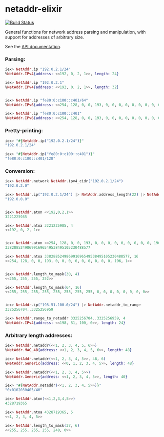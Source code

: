 netaddr-elixir
=========

[![Build Status](https://travis-ci.org/jonnystorm/netaddr-elixir.svg?branch=master)](https://travis-ci.org/jonnystorm/netaddr-elixir)

General functions for network address parsing and manipulation, with support for addresses of arbitrary size.

See the [API documentation](http://jonnystorm.github.io/netaddr-elixir).

### Parsing:

```elixir
iex> NetAddr.ip "192.0.2.1/24"
%NetAddr.IPv4{address: <<192, 0, 2, 1>>, length: 24}

iex> NetAddr.ip "192.0.2.1"
%NetAddr.IPv4{address: <<192, 0, 2, 1>>, length: 32}


iex> NetAddr.ip "fe80:0:c100::c401/64"
%NetAddr.IPv6{address: <<254, 128, 0, 0, 193, 0, 0, 0, 0, 0, 0, 0, 0, 0, 196, 1>>, length: 64}

iex> NetAddr.ip "fe80:0:c100::c401"
%NetAddr.IPv6{address: <<254, 128, 0, 0, 193, 0, 0, 0, 0, 0, 0, 0, 0, 0, 196, 1>>, length: 128}
```

### Pretty-printing:

```elixir
iex> "#{NetAddr.ip("192.0.2.1/24")}"
"192.0.2.1/24"

iex> "#{NetAddr.ip("fe80:0:c100::c401")}"
"fe80:0:c100::c401/128"
```

### Conversion:

```elixir
iex> NetAddr.network NetAddr.ipv4_cidr("192.0.2.1/24")
"192.0.2.0"

iex> NetAddr.ip("192.0.2.1/24") |> NetAddr.address_length(22) |> NetAddr.network
"192.0.0.0"


iex> NetAddr.aton <<192,0,2,1>>
3221225985

iex> NetAddr.ntoa 3221225985, 4
<<192, 0, 2, 1>>


iex> NetAddr.aton <<254, 128, 0, 0, 193, 0, 0, 0, 0, 0, 0, 0, 0, 0, 196, 1>>
338288524986991696549538495105230488577

iex> NetAddr.ntoa 338288524986991696549538495105230488577, 16
<<254, 128, 0, 0, 193, 0, 0, 0, 0, 0, 0, 0, 0, 0, 196, 1>>


iex> NetAddr.length_to_mask(30, 4)
<<255, 255, 255, 252>>

iex> NetAddr.length_to_mask(64, 16)
<<255, 255, 255, 255, 255, 255, 255, 255, 0, 0, 0, 0, 0, 0, 0, 0>>


iex> NetAddr.ip("198.51.100.0/24") |> NetAddr.netaddr_to_range
3325256704..3325256959

iex> NetAddr.range_to_netaddr 3325256704..3325256959, 4
%NetAddr.IPv4{address: <<198, 51, 100, 0>>, length: 24}
```

### Arbitrary length addresses:

```elixir
iex> NetAddr.netaddr(<<1, 2, 3, 4, 5, 6>>)
%NetAddr.MAC_48{address: <<1, 2, 3, 4, 5, 6>>, length: 48}

iex> NetAddr.netaddr(<<1, 2, 3, 4, 5>>, 48, 6)
%NetAddr.Generic{address: <<0, 1, 2, 3, 4, 5>>, length: 48}

iex> NetAddr.netaddr(<<1, 2, 3, 4, 5>>)
%NetAddr.Generic{address: <<1, 2, 3, 4, 5>>, length: 40}

iex> "#{NetAddr.netaddr(<<1, 2, 3, 4, 5>>)}"
"0x0102030405/40"

iex> NetAddr.aton(<<1,2,3,4,5>>)
4328719365

iex> NetAddr.ntoa 4328719365, 5
<<1, 2, 3, 4, 5>>

iex> NetAddr.length_to_mask(37, 6)
<<255, 255, 255, 255, 248, 0>>
```
